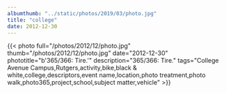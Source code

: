 ```yaml
---
albumthumb: "../static/photos/2019/03/photo.jpg"
title: "college"
date: 2012-12-30
---
```

{{< photo full="/photos/2012/12/photo.jpg" thumb="/photos/2012/12/photo.jpg" date="2012-12-30" phototitle="b'365/366: Tire.'" description="365/366: Tire." tags="College Avenue Campus,Rutgers,activity,bike,black & white,college,descriptors,event name,location,photo treatment,photo walk,photo365,project,school,subject matter,vehicle" >}}
